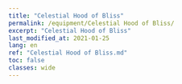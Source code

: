 ```yaml
---
title: "Celestial Hood of Bliss"
permalink: /equipment/Celestial Hood of Bliss/
excerpt: "Celestial Hood of Bliss"
last_modified_at: 2021-01-25
lang: en
ref: "Celestial Hood of Bliss.md"
toc: false
classes: wide
---
```


